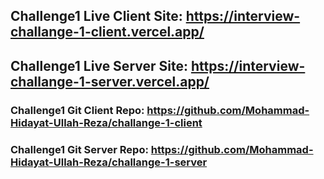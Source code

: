 ## Challenge1 Live Client Site: https://interview-challange-1-client.vercel.app/

## Challenge1 Live Server Site: https://interview-challange-1-server.vercel.app/

### Challenge1 Git Client Repo: https://github.com/Mohammad-Hidayat-Ullah-Reza/challange-1-client

### Challenge1 Git Server Repo: https://github.com/Mohammad-Hidayat-Ullah-Reza/challange-1-server
